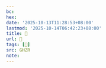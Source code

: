 ```yaml
---
bc:
hex:
date: '2025-10-13T11:28:53+08:00'
lastmod: '2025-10-14T06:42:23+08:00'
title: 󰟎
url: 󰟎
tags: [𣆑]
src: GHZR
note:
---
```

